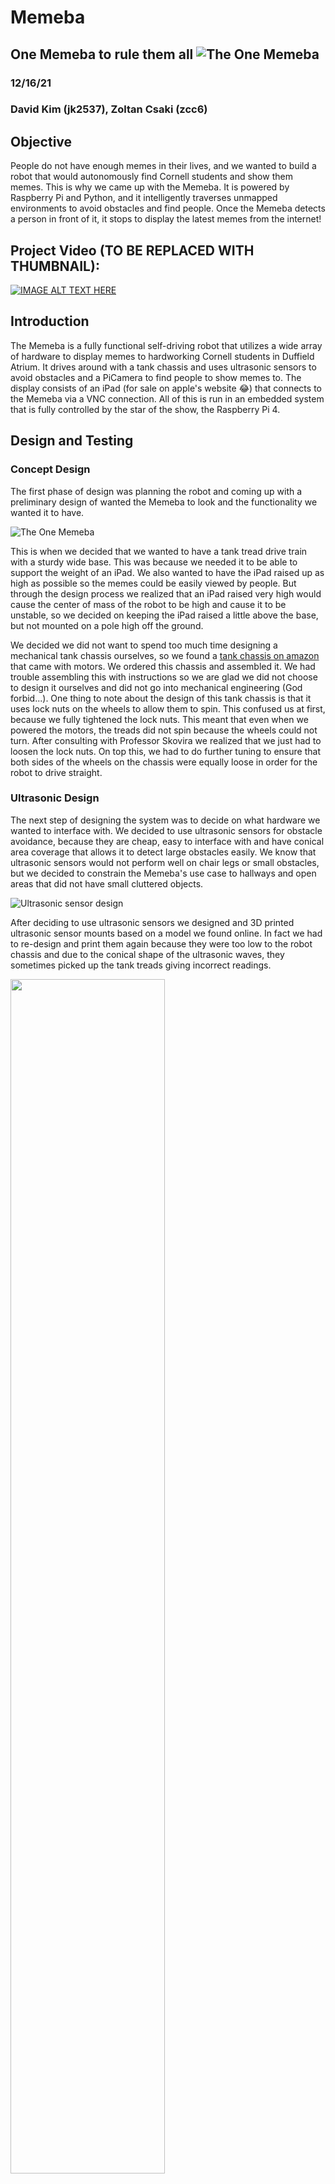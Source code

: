 # Memeba

## One Memeba to rule them all ![The One Memeba](assets/one_memeba.png)

### 12/16/21

### David Kim (jk2537), Zoltan Csaki (zcc6)

## Objective

People do not have enough memes in their lives, and we wanted to build a robot
that would autonomously find Cornell students and show them memes. This is why
we came up with the Memeba. It is powered by Raspberry Pi and Python, and it
intelligently traverses unmapped environments to avoid obstacles and find people.
Once the Memeba detects a person in front of it, it stops to display the latest
memes from the internet!

## Project Video (TO BE REPLACED WITH THUMBNAIL):

[![IMAGE ALT TEXT
HERE](assets/one_memeba.png)](https://www.youtube.com/watch?v=GuM8vTq0jd4)

## Introduction

The Memeba is a fully functional self-driving robot that utilizes a wide array
of hardware to display memes to hardworking Cornell students in Duffield Atrium.
It drives around with a tank chassis and uses ultrasonic sensors to avoid
obstacles and a PiCamera to find people to show memes to. The display consists
of an iPad (for sale on apple's website 😂) that connects to the Memeba via a
VNC connection. All of this is run in an embedded system that is fully
controlled by the star of the show, the Raspberry Pi 4.

## Design and Testing

### Concept Design

The first phase of design was planning the robot and coming up with a preliminary design of wanted the Memeba to look and the functionality we wanted it to have.

![The One Memeba](assets/memeba_design.png)

This is when we decided that we wanted to have a tank tread drive train with a sturdy wide base. This was because we needed it to be able to support the weight of an iPad. We also wanted to have the iPad raised up as high as possible so the memes could be easily viewed by people. But through the design process we realized that an iPad raised very high would cause the center of mass of the robot to be high and cause it to be unstable, so we decided on keeping the iPad raised a little above the base, but not mounted on a pole high off the ground.

We decided we did not want to spend too much time designing a mechanical tank chassis ourselves, so we found a [tank chassis on amazon](https://www.amazon.com/Chassis-Aluminum-Arduino-Raspberry-Control/dp/B08QZB5MFR)
that came with motors. We ordered this chassis and assembled it. We had trouble
assembling this with instructions so we are glad we did not choose to design it
ourselves and did not go into mechanical engineering (God forbid...). One thing to note about the design of this tank chassis is that it uses lock nuts on the wheels to allow
them to spin. This confused us at first, because we fully tightened the lock nuts.
This meant that even when we powered the motors, the treads did not spin because
the wheels could not turn. After consulting with Professor Skovira we realized that we just had to loosen the lock nuts. On top this, we had to do further tuning to ensure that both sides of the wheels on the chassis were equally loose in order for the robot to drive straight.

### Ultrasonic Design

The next step of designing the system was to decide on what hardware we wanted to
interface with. We decided to use ultrasonic sensors for obstacle avoidance,
because they are cheap, easy to interface with and have conical area coverage
that allows it to detect large obstacles easily. We know that ultrasonic
sensors would not perform well on chair legs or small obstacles, but we decided
to constrain the Memeba's use case to hallways and open areas that did not have
small cluttered objects.

![Ultrasonic sensor design](assets/3d_mounts.png)

After deciding to use ultrasonic sensors we designed and 3D printed ultrasonic
sensor mounts based on a model we found online. In fact we had to re-design and print them again because they were too
low to the robot chassis and due to the conical shape of the ultrasonic waves, they sometimes picked up the tank treads giving incorrect readings.

<img src="assets/ultrasonic_mounts.jpg" width="70%">

### Circuit Design

When designing the Memeba, we decided to do a thorough job with the circuitry and solder all the connections. We knew this was a long term project and that we had to rely on the hardware. If just one wire got unplugged the entire system would fail. So we designed the circuit as below and began soldering.

![Circuit Diagram](assets/circuit_diagram.png)

The circuit design consists of the motor driver we used for Lab 3, wired to the
the two motors that came with the Memeba. After this we attached three
ultrasonic sensors to the Raspberry Pi, each receiving a VCC, GND, input GPIO
and output GPIO pin. Lastly, we had to account for the PiCamera and using the
ribbon cable port.

Soldering turned out to be a huge investment of time. We spent more than 10
hours soldering, which is a lot longer then we expected, but was also lengthened
due to having to debug incorrect GPIO pin output behavior.

<img src="assets/circuitry.jpg" width="70%">

On top of this, we attempted to cleanly run the
wires under the robot to the motors and ultrasonic sensors by stranding multiple
wires together and using zip ties. This helped us avoid the wire jungle that
most embedded systems prototypes become.

### Circuit Problems

We had two pins that did not work well on the Raspberry Pi and caused us a lot
of problems. The first pin was pin number 5 and the second pin was pin 27. We
found these bugs by extensively using voltmeters to test where the voltages were
not behaving correctly when we were running our code. These pins just outputted
a high voltage when they were initialized and this caused us to have to
re-solder the circuit two times.

When we showed Professor Skovira our design, he also suggested that we used hardware PWM pins in order to control the robot's motors. This would ensure that the linux operating system would not get in the way of the software pwm signal, and that our robot would have a smooth motion. So we researched what pins to use, and re-soldered the motors and re-programmed the pins using pigpio.

### Autonomous Driving Algorithm

When coming up with the autonomous driving algorithm we first did research into
different algorithms that exist for controlling robots. Most of the algorithms
required complicated path planning on top of controllers to follow the
paths. This would have required a large time investment, and we believed that
the performance of our robot would have been bad because we did not have a lot
of high quality sensor information to work with. So we decided to design our own
navigation algorithm, and it ended up working very well.

When designing this algorithm we approached it by thinking through the various
cases we wanted the Memeba to handle, and how we wanted the Memeba to handle
them.

The first case we handled was when the Memeba is very close to objects. If there
was an object close in front of the Memeba, then it needed to rotate in place to
turn and go in a different direction. So we handled this case by always turning
in the direction opposite from the ultrasonic sensor that detected the closest distance. This implementation first caused the robot to start rotating, and then
rotate immediately in the other direction when the sensor readings changed. We
fixed this by ensuring that the the Memeba would only rotate in one direction
continuously once it entered this case.

The second case we added was that if any of the ultrasonic sensor readings are
very low (less than 10 cm) the robot would back up, because the robot needs
space in order to rotate in place. Originally we did not think we needed this
case, but when testing we noticed that sometimes the Memeba got too close to
obstacles and did not have space to rotate in place and would get stuck. So we
added in this simple drive backwards case.

The next case we worked on was veering. This case would be triggered when there
were objects near the Memeba, but they were not so close that the Memeba needed
to do an in place rotation (between 30 and 100 cm away). When we firstprogrammed this we tried to create a veer that was proportional to how much farther
the closest and farthest object are on the left and right side. But this turned
out to be very tricky because the motor power commands we give have a non-linear
correspondence to the motor speed, so using linear proportions did not work. On
top of this, if there was nothing on one side of the Memeba the veering would be
so strong that it would almost be an in place rotation. So in order to solve
veering we found whether the largest distance reading was to the left or right
of the smallest distance reading on our three sensors. If the largest sensor
reading was to the left of the smallest reading, we veered left and vice versa.
We determined the veer speed by testing and tuning what motor powers worked well (ended on 55/100 on the left and 65/100 on the right).

The final case was if there were no obstacles within 1m of the Memeba, in this
case we allowed the Memeba to drive forwards and continue exploration until it
found a more immediate threat.

When running this navigation algorithm, we decided on a response rate of 10Hz
(0.1 second sleep time), because that is what we observed to have the smoothest
performance. If the navigation frequency was set to be faster, the movement could be jerky, and if it was slower then the Memeba did not react fast enough.

### Human Detection
We used the PiCamera to detect people in front of the Memeba. In order to achieve this, we used OpenCV's DNN library trained on
the COCO dataset to easily identify people with a relatively high confidence. We
referred [to this
tutorial](https://core-electronics.com.au/tutorials/object-identify-raspberry-pi.html)
for the code library and examples.

After using the code library we first filtered out what objects we wanted to
detect by passing in the "person" argument to the object detection library as
described in the article.

After this, we also tried to ensure that we would only detect people and show
them memes when they were close enough to the Memeba. If they were too far from
the Memeba we did not want to show them a meme since they would not be close
enough to see it. In order to do this we calculated the area of the bounding box
around the person and determined a threshold for when we should show a meme. If
the area was greater than 1/4 of the camera frame, then we would show them the
meme. This ended up working great because the camera would mostly see peoples
legs due to its low angle, and that would take up a large portion of the frame
when someone was close to the Memeba.

The final step of object detection, was how to integrate the object detection into our code.
When running the object detection camera streaming as in the example it ran very
slowly on the Pi because it was running at 30fps. In order to avoid this, we ran
the object detection streaming at just 1fps, which meant the camera would take 1
image per second to analyze it. This sped the process up 30x and analyzed a
frame for us in about 0.3 seconds on the Pi. This was still not fast enough for
us, because if the robots navigation was paused for 0.3 seconds every second
then that would be enough time for it to miss sensor readings or crash into a
wall. So to avoid this we multi-threaded the object detection code by creating a
class that represented the object detection and held an attribute that stored whether there was a person in the frame or not. In order to run this we created a new
thread using the python threading library, and this thread just ran in the
background constantly taking pictures and running the object detection pipeline
to update the objects's state variable depending on if there was a person in the
frame.

### Meme Generation

The meme generation process consisted of sending a GET request to an open-source
meme API on the internet. We would get a random, trending meme scraped from
reddit and download it to the Memeba temporarily. Once the Memeba started, it
held two download slots so that it would go back and forth in showing the other
meme on the iPad display using VNC Viewer (an app that essentially allows you to
use your iPad as a display for the Raspberry Pi). As soon as the meme was
finished displaying, it was overridden with another meme from the API and so the
cycle continued.

### Weaving it All Together

The last step was combining all our navigation code, human detection and meme
generation into one master program. We designed this file similar to the Lab 2
Pygame, where we held a state that the Memeba was in. On top of this, we decided
on the time frame we wanted the Memeba to show memes for, and also wanted the Memeba
to drive between showing memes. We decided that the Memeba should show a meme
for a minimum of 5 seconds and a maximum of 10 seconds. We also decided that the
Memeba should turn away from the person after showing a meme, and drive for a minimum of 5 seconds . Depending on the current "game state" and the human
detection state, we used some simple control logic to determine if the
navigation loop should be run, or if the Memeba should stop and generate a new
meme.

### Testing

In order to test the Memeba, we let it run around an open space with walls and
stood in front if it every once in a while. We tried to test all the logic in our
code. We caught some important bugs by testing all the cases, such as ensuring
that our navigation system could handle corners.

## Results

Well, after all that hard work, everything better be working! No, but seriously,
we were pleasantly surprised that our final product was almost exactly what we envisioned our Memeba to be. From our initial conception of the
Memeba diagram to the final product, we had accomplished everything that we had
outlined to do, from object detection to self-driving control to trendy meme
generation.

## Conclusions

This project was very fun and we learned so much about the design process and
our abilities to come up with creative solutions to all the little problems we
faced along the way.

We learned about soldering and how to create clean circuits. We learned about
self driving autonomous algorithms, and the power of designing an algorithm
through testing and refining the code. We also learned about how to use openCV
and how powerful yet simple open source object detection neural networks can be.

Finally we learned that it is important to not always take life so seriously and
sometimes all you need to do is laugh at a meme.

![meme](assets/elmo.gif)

## Future work

The first fix we would make is that we would mount the iPad on the robot a
little better with something more sturdy. We ended up using cables that strapped
the iPad onto the ultrasonic sensor mounts. But this solution allowed the iPad
to shift around, and it happened that when the iPad shifted forwards, it caused the
ultrasonic sensors to pick it up and believe that there was something right in
front of it. If we had more time, we would 3D print a nice iPad mount that would
look better and be more sturdy.

The biggest failure case of our project was if there were chairs or skinny
objects in the way of the Memeba, then the Memeba's sensors would not always pick up
the objects and the algorithm would fail. We would fix this by using the
PiCamera object detection in our navigation algorithm to estimate how far the objects are. This would allow us to determine if
there was a table or chair legs in front of the robot and allow our algorithm to
react to small or skinny objects and avoid the area.

## Budget

![Bill of Materials](assets/bill_of_materials.png)

## References

- Robot Tank Chassis:
  https://www.amazon.com/Chassis-Aluminum-Arduino-Raspberry-Control/dp/B08QZB5MFR
- Raspberry Pi 4 Pin out Diagram:
  https://en.wikipedia.org/wiki/Raspberry_Pi#General_purpose_input-output_(GPIO)_connector
- PiGPIO Hardware PWM Library: http://abyz.me.uk/rpi/pigpio/python.html
- Ultrasonic Sensor Tutorial:
  https://tutorials-raspberrypi.com/raspberry-pi-ultrasonic-sensor-hc-sr04/
- Ultrasonic Sensor Code Library:
  https://gpiozero.readthedocs.io/en/stable/api_input.html
- Ultrasonic Sensor Mount:
  https://www.thingiverse.com/thing:4749179
- OpenCV DNN Tutorial:
  https://core-electronics.com.au/tutorials/object-identify-raspberry-pi.html
- VNC Viewer: https://www.realvnc.com/en/connect/download/viewer/raspberrypi/
- Meme API: https://github.com/D3vd/Meme_Api

## Code Appendix

The GitHub code repository is open source and linked at the top of this page.
